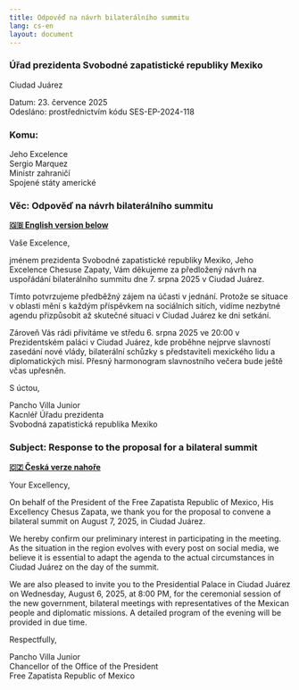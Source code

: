 ```yaml
---
title: Odpověď na návrh bilaterálního summitu
lang: cs-en
layout: document
---
```


### Úřad prezidenta Svobodné zapatistické republiky Mexiko

Ciudad Juárez

Datum: 23. července 2025 <br />
Odesláno: prostřednictvím kódu SES-EP-2024-118

### Komu:

Jeho Excelence <br />
Sergio Marquez <br />
Ministr zahraničí <br />
Spojené státy americké <br />

### Věc: Odpověď na návrh bilaterálního summitu

**[🇬🇧 English version below](#subject-response-to-the-proposal-for-a-bilateral-summit)**  

Vaše Excelence,

jménem prezidenta Svobodné zapatistické republiky Mexiko, Jeho Excelence Chesuse Zapaty, Vám děkujeme za předložený návrh na uspořádání bilaterálního summitu dne 7. srpna 2025 v Ciudad Juárez.

Tímto potvrzujeme předběžný zájem na účasti v jednání. Protože se situace v oblasti mění s každým příspěvkem na sociálních sitích, vidíme nezbytné agendu přizpůsobit až skutečné situaci v Ciudad Juárez ke dni setkání.

Zároveň Vás rádi přivítáme ve středu 6. srpna 2025 ve 20:00 v Prezidentském paláci v Ciudad Juárez, kde proběhne nejprve slavností zasedání nové vlády, bilaterální schůzky s představiteli mexického lidu a diplomatických misí. Přesný harmonogram slavnostního večera bude ještě včas upřesněn.

S úctou,

Pancho Villa Junior <br />
Kacnléř Úřadu prezidenta <br />
Svobodná zapatistická republika Mexiko <br />

### Subject: Response to the proposal for a bilateral summit

**[🇨🇿 Česká verze nahoře](#věc-odpověď-na-návrh-bilaterálního-summitu)**  

Your Excellency,

On behalf of the President of the Free Zapatista Republic of Mexico, His Excellency Chesus Zapata, we thank you for the proposal to convene a bilateral summit on August 7, 2025, in Ciudad Juárez.

We hereby confirm our preliminary interest in participating in the meeting. As the situation in the region evolves with every post on social media, we believe it is essential to adapt the agenda to the actual circumstances in Ciudad Juárez on the day of the summit.

We are also pleased to invite you to the Presidential Palace in Ciudad Juárez on Wednesday, August 6, 2025, at 8:00 PM, for the ceremonial session of the new government, bilateral meetings with representatives of the Mexican people and diplomatic missions. A detailed program of the evening will be provided in due time.

Respectfully,

Pancho Villa Junior <br />
Chancellor of the Office of the President <br />
Free Zapatista Republic of Mexico 
